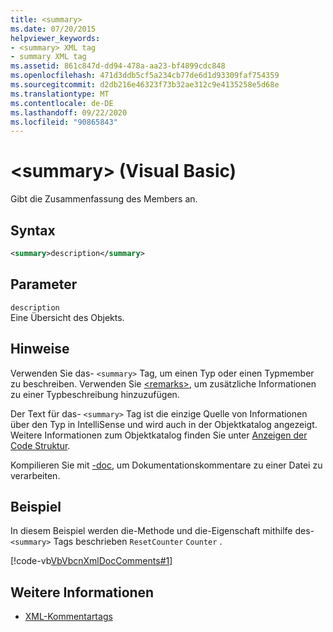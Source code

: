 ```yaml
---
title: <summary>
ms.date: 07/20/2015
helpviewer_keywords:
- <summary> XML tag
- summary XML tag
ms.assetid: 861c847d-dd94-478a-aa23-bf4899cdc848
ms.openlocfilehash: 471d3ddb5cf5a234cb77de6d1d93309faf754359
ms.sourcegitcommit: d2db216e46323f73b32ae312c9e4135258e5d68e
ms.translationtype: MT
ms.contentlocale: de-DE
ms.lasthandoff: 09/22/2020
ms.locfileid: "90865843"
---
```

# <a name="summary-visual-basic"></a>\<summary> (Visual Basic)

Gibt die Zusammenfassung des Members an.  
  
## <a name="syntax"></a>Syntax  
  
```xml  
<summary>description</summary>  
```  
  
## <a name="parameters"></a>Parameter  

 `description`  
 Eine Übersicht des Objekts.  
  
## <a name="remarks"></a>Hinweise  

 Verwenden Sie das- `<summary>` Tag, um einen Typ oder einen Typmember zu beschreiben. Verwenden Sie [\<remarks>](remarks.md), um zusätzliche Informationen zu einer Typbeschreibung hinzuzufügen.  
  
 Der Text für das- `<summary>` Tag ist die einzige Quelle von Informationen über den Typ in IntelliSense und wird auch in der Objektkatalog angezeigt. Weitere Informationen zum Objektkatalog finden Sie unter [Anzeigen der Code Struktur](/visualstudio/ide/viewing-the-structure-of-code).  
  
 Kompilieren Sie mit [-doc](../../reference/command-line-compiler/doc.md), um Dokumentationskommentare zu einer Datei zu verarbeiten.  
  
## <a name="example"></a>Beispiel  

 In diesem Beispiel werden die-Methode und die-Eigenschaft mithilfe des- `<summary>` Tags beschrieben `ResetCounter` `Counter` .  
  
 [!code-vb[VbVbcnXmlDocComments#1](~/samples/snippets/visualbasic/VS_Snippets_VBCSharp/VbVbcnXmlDocComments/VB/Class1.vb#1)]  
  
## <a name="see-also"></a>Weitere Informationen

- [XML-Kommentartags](index.md)
